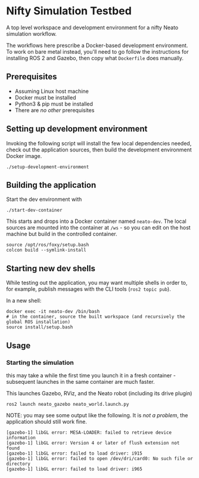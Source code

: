 # Nifty Simulation Testbed

A top level workspace and development environment for a nifty Neato simulation workflow.

The workflows here prescribe a Docker-based development environment.
To work on bare metal instead, you'll need to go follow the instructions for installing ROS 2 and Gazebo, then copy what `Dockerfile` does manually.

## Prerequisites

* Assuming Linux host machine
* Docker must be installed
* Python3 & pip must be installed
* There are _no other_ prerequisites

## Setting up development environment

Invoking the following script will install the few local dependencies needed, check out the application sources, then build the development environment Docker image.

```
./setup-development-environment
```

## Building the application

Start the dev environment with

```
./start-dev-container
```

This starts and drops into a Docker container named `neato-dev`.
The local sources are mounted into the container at `/ws` - so you can edit on the host machine but build in the controlled container.

```
source /opt/ros/foxy/setup.bash
colcon build --symlink-install
```

## Starting new dev shells

While testing out the application, you may want multiple shells in order to, for example, publish messages with the CLI tools (`ros2 topic pub`).

In a new shell:

```
docker exec -it neato-dev /bin/bash
# in the container, source the built workspace (and recursively the global ROS installation)
source install/setup.bash
```

## Usage


### Starting the simulation

this may take a while the first time you launch it in a fresh container - subsequent launches in the same container are much faster.

This launches Gazebo, RViz, and the Neato robot (including its drive plugin)

```
ros2 launch neato_gazebo neato_world.launch.py
```


NOTE: you may see some output like the following. It is _not a problem_, the application should still work fine.

```
[gazebo-1] libGL error: MESA-LOADER: failed to retrieve device information
[gazebo-1] libGL error: Version 4 or later of flush extension not found
[gazebo-1] libGL error: failed to load driver: i915
[gazebo-1] libGL error: failed to open /dev/dri/card0: No such file or directory
[gazebo-1] libGL error: failed to load driver: i965
```
